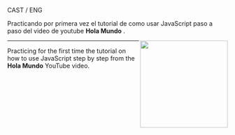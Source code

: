 CAST / ENG

Practicando por primera vez el tutorial de como usar JavaScript paso a paso del video de youtube <strong>Hola Mundo</strong> .

<img align="right" src="https://cibercom.es/wp-content/uploads/2018/12/giphy-2.gif" width="200" />

-----------------------------------------------------------------------------------------------------------------------------------------------------------------------------------------------------------------------------------------------------------------

Practicing for the first time the tutorial on how to use JavaScript step by step from the <strong>Hola Mundo</strong> YouTube video.
